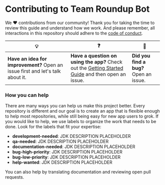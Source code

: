 # Contributing to Team Roundup Bot

We :heart: contributions from our community! Thank you for taking the time to review this guide and understand how we work. And please remember, all interactions in this repository should adhere to the [code of conduct](code-of-conduct.md).

| :bulb: | :question: | :bug: |
| ------- | -------- | -------- |
| **Have an idea for improvement?** Open an issue first and let's talk about it. | **Have a question on using the app?** Check out the [Getting Started Guide](docs/getting-started.md) and then open an issue. | **Did you find a bug?** Open an issue. |

### How you can help

There are many ways you can help us make this project better. Every repository is different and our goal is to create an app that is flexible enough to help most repositories, while still being easy for new app users to grok. If you would like to help, we use labels to organize the work that needs to be done. Look for the labels that fit your expertise:

- **development-needed**: JDK DESCRIPTION PLACEHOLDER
- **qa-needed**: JDK DESCRIPTION PLACEHOLDER
- **documentation-needed**: JDK DESCRIPTION PLACEHOLDER
- **bug-high-priority**: JDK DESCRIPTION PLACEHOLDER
- **bug-low-priority**: JDK DESCRIPTION PLACEHOLDER
- **help-wanted**: JDK DESCRIPTION PLACEHOLDER

You can also help by translating documentation and reviewing open pull requests.
